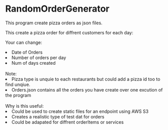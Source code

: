 # RandomOrderGenerator
This program create pizza orders as json files. 

This create a pizza order for diffrent customers for each day:

Your can change:
<li>Date of Orders</li>
<li>Number of orders per day</li>
<li>Num of days created</li>

<br>
Note:
<li>Pizza type is unquie to each restaurants but could add a pizza id too to find unqiue.</li>
<li>Orders.json contains all the orders you have create over one excution of the program</li>
<br>
Why is this useful:
<li>Could be used to create static files for an endpoint using AWS S3</li>
<li>Creates a realistic type of test dat for orders</li>
<li>Could be adapated for diffrent orderItems or services</li>
